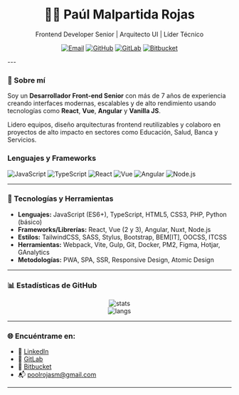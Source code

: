 <h1 align="center">👨‍💻 Paúl Malpartida Rojas</h1>
<p align="center">
  Frontend Developer Senior | Arquitecto UI | Líder Técnico
</p>

<p align="center">
  <a href="mailto:poolrojasm@gmail.com"><img src="https://img.shields.io/badge/Email-poolrojasm@gmail.com-blue?style=flat-square&logo=gmail" alt="Email"></a>
  <a href="https://github.com/poljeff"><img src="https://img.shields.io/github/followers/poljeff?style=flat-square&label=GitHub&logo=github" alt="GitHub"></a>
  <a href="https://gitlab.com/paulmalpartida"><img src="https://img.shields.io/badge/GitLab-paulmalpartida-orange?style=flat-square&logo=gitlab" alt="GitLab"></a>
  <a href="https://bitbucket.org/polmalpartidar/"><img src="https://img.shields.io/badge/Bitbucket-polmalpartidar-blue?style=flat-square&logo=bitbucket" alt="Bitbucket"></a>
</p>
---

### 🚀 Sobre mí

Soy un **Desarrollador Front-end Senior** con más de 7 años de experiencia creando interfaces modernas, escalables y de alto rendimiento usando tecnologías como **React**, **Vue**, **Angular** y **Vanilla JS**.

Lidero equipos, diseño arquitecturas frontend reutilizables y colaboro en proyectos de alto impacto en sectores como Educación, Salud, Banca y Servicios.

### Lenguajes y Frameworks
![JavaScript](https://img.shields.io/badge/-JavaScript-black?style=flat-square&logo=javascript)
![TypeScript](https://img.shields.io/badge/-TypeScript-3178C6?style=flat-square&logo=typescript)
![React](https://img.shields.io/badge/-React-61DAFB?style=flat-square&logo=react)
![Vue](https://img.shields.io/badge/-Vue-42B883?style=flat-square&logo=vue.js)
![Angular](https://img.shields.io/badge/-Angular-DD0031?style=flat-square&logo=angular)
![Node.js](https://img.shields.io/badge/-Node.js-339933?style=flat-square&logo=node.js)

---
### 🧰 Tecnologías y Herramientas

- **Lenguajes:** JavaScript (ES6+), TypeScript, HTML5, CSS3, PHP, Python (básico)
- **Frameworks/Librerías:** React, Vue (2 y 3), Angular, Nuxt, Node.js
- **Estilos:** TailwindCSS, SASS, Stylus, Bootstrap, BEM[IT], OOCSS, ITCSS
- **Herramientas:** Webpack, Vite, Gulp, Git, Docker, PM2, Figma, Hotjar, GAnalytics
- **Metodologías:** PWA, SPA, SSR, Responsive Design, Atomic Design

---


### 📊 Estadísticas de GitHub

<p align="center">
  <img src="https://github-readme-stats.vercel.app/api?username=poljeff&show_icons=true&theme=tokyonight" alt="stats" />
  <br/>
  <img src="https://github-readme-stats.vercel.app/api/top-langs/?username=poljeff&layout=compact&theme=tokyonight" alt="langs" />
</p>

---

### 🌐 Encuéntrame en:

- 💼 [LinkedIn](https://www.linkedin.com/in/paul-mr/)
- 📁 [GitLab](https://gitlab.com/paulmalpartida)
- 📁 [Bitbucket](https://bitbucket.org/polmalpartidar/)
- 📬 poolrojasm@gmail.com
---
